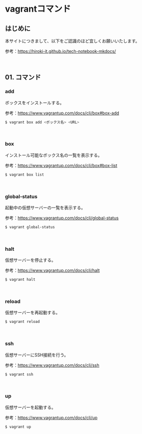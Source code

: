 # vagrantコマンド

## はじめに

本サイトにつきまして、以下をご認識のほど宜しくお願いいたします。

参考：https://hiroki-it.github.io/tech-notebook-mkdocs/

<br>

## 01. コマンド

### add

ボックスをインストールする。

参考：https://www.vagrantup.com/docs/cli/box#box-add

```bash
$ vagrant box add <ボックス名> <URL>
```

<br>

### box

インストール可能なボックス名の一覧を表示する。

参考：https://www.vagrantup.com/docs/cli/box#box-list

```bash
$ vagrant box list
```

<br>

### global-status

起動中の仮想サーバーの一覧を表示する。

参考：https://www.vagrantup.com/docs/cli/global-status

```bash
$ vagrant global-status
```

<br>

### halt

仮想サーバーを停止する。

参考：https://www.vagrantup.com/docs/cli/halt

```bash
$ vagrant halt
```

<br>

### reload

仮想サーバーを再起動する。

```bash
$ vagrant reload
```

<br>

### ssh

仮想サーバーにSSH接続を行う。

参考：https://www.vagrantup.com/docs/cli/ssh

```bash
$ vagrant ssh
```

<br>

### up

仮想サーバーを起動する。

参考：https://www.vagrantup.com/docs/cli/up

```bash
$ vagrant up
```

